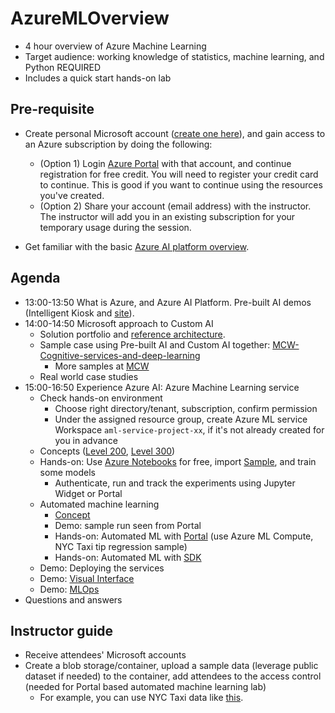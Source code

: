 # AzureMLOverview
- 4 hour overview of Azure Machine Learning
- Target audience: working knowledge of statistics, machine learning, and Python REQUIRED
- Includes a quick start hands-on lab

## Pre-requisite
- Create personal Microsoft account ([create one here](https://outlook.live.com/owa/?nlp=1&signup=1)), and gain access to an Azure subscription by doing the following:
    - (Option 1) Login [Azure Portal](https://portal.azure.com/) with that account, and continue registration for free credit. You will need to register your credit card to continue. This is good if you want to continue using the resources you've created.
    - (Option 2) Share your account (email address) with the instructor. The instructor will add you in an existing subscription for your temporary usage during the session.

- Get familiar with the basic [Azure AI platform overview](https://azure.microsoft.com/en-us/overview/ai-platform/).

## Agenda
- 13:00-13:50 What is Azure, and Azure AI Platform. Pre-built AI demos (Intelligent Kiosk and [site](https://azure.microsoft.com/en-us/services/cognitive-services/)).
- 14:00-14:50 Microsoft approach to Custom AI
    - Solution portfolio and [reference architecture](https://github.com/dem108/AMLWorkshop-IotEdge-DevOps/blob/master/doc/decks/Microsoft%20AI%20Architecture%20one-slider-EN-v20190513.pdf).
    - Sample case using Pre-built AI and Custom AI together: [MCW-Cognitive-services-and-deep-learning](https://github.com/microsoft/MCW-Cognitive-services-and-deep-learning)
      - More samples at [MCW](https://microsoftcloudworkshop.com/)
    - Real world case studies
- 15:00-16:50 Experience Azure AI: Azure Machine Learning service
    - Check hands-on environment
      - Choose right directory/tenant, subscription, confirm permission
      - Under the assigned resource group, create Azure ML service Workspace `aml-service-project-xx`, if it's not already created for you in advance
    - Concepts ([Level 200](https://github.com/dem108/AzureMLOverview/blob/master/doc/decks/Azure%20Machine%20Learning%20service%20-%20L200%20v20181205.pdf), [Level 300](https://github.com/dem108/AzureMLOverview/blob/master/doc/decks/Azure%20Machine%20Learning%20service%20-%20L300%20v20181205.pdf))
    - Hands-on: Use [Azure Notebooks](https://notebooks.azure.com/) for free, import [Sample](https://github.com/Azure/MachineLearningNotebooks/), and train some models
        - Authenticate, run and track the experiments using Jupyter Widget or Portal
    - Automated machine learning
        - [Concept](https://docs.microsoft.com/en-us/azure/machine-learning/service/concept-automated-ml)
        - Demo: sample run seen from Portal
        - Hands-on: Automated ML with [Portal](https://docs.microsoft.com/en-us/azure/machine-learning/service/how-to-create-portal-experiments) (use Azure ML Compute, NYC Taxi tip regression sample)
        - Hands-on: Automated ML with [SDK](https://docs.microsoft.com/en-us/azure/machine-learning/service/how-to-configure-auto-train)
    - Demo: Deploying the services
    - Demo: [Visual Interface](https://docs.microsoft.com/en-us/azure/machine-learning/service/ui-tutorial-automobile-price-train-score)
    - Demo: [MLOps](https://docs.microsoft.com/en-us/azure/machine-learning/service/concept-model-management-and-deployment)
- Questions and answers

## Instructor guide
- Receive attendees' Microsoft accounts
- Create a blob storage/container, upload a sample data (leverage public dataset if needed) to the container, add attendees to the access control (needed for Portal based automated machine learning lab)
    - For example, you can use NYC Taxi data like [this](https://docs.microsoft.com/en-us/azure/open-datasets/tutorial-opendatasets-automl).

